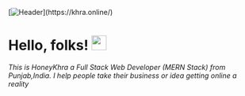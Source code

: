 [![Header](https://i.ibb.co/fqc2MP3/Screenshot-2022-01-17-185758.png"Header")](https://khra.online/)

# Hello, folks! <img src="https://raw.githubusercontent.com/MartinHeinz/MartinHeinz/master/wave.gif" width="30px">

_This is HoneyKhra a Full Stack Web Developer (MERN Stack) from Punjab,India.
I help people take their business or idea getting online a reality_
